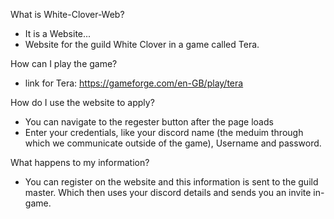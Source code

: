 What is White-Clover-Web?
- It is a Website...
- Website for the guild White Clover in a game called Tera.

How can I play the game?
- link for Tera: https://gameforge.com/en-GB/play/tera

How do I use the website to apply?
- You can navigate to the regester button after the page loads
- Enter your credentials, like your discord name (the meduim through which we communicate outside of the game), Username and password.

What happens to my information?
- You can register on the website and this information is sent to the guild master. Which then uses your discord details and sends you an invite in-game.



